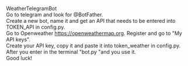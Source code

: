 WeatherTelegramBot <br/>
Go to telegram and look for @BotFather. <br/>
Create a new bot, name it and get an API that needs to be entered into TOKEN_API in config.py. <br/>
Go to Openweather https://openweathermap.org. Register and go to "My API keys". <br/>
Create your API key, copy it and paste it into token_weather in config.py. <br/>
After you enter in the terminal "bot.py "and you use it. <br/>
Good luck!
